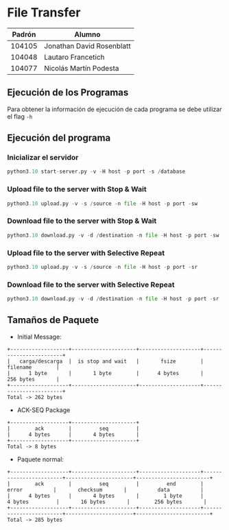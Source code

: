 # File Transfer

| Padrón | Alumno                    |
|--------|---------------------------|
| 104105 | Jonathan David Rosenblatt |
| 104048 | Lautaro Francetich        |
| 104077 | Nicolás Martín Podesta    |

## Ejecución de los Programas

Para obtener la información de ejecución de cada programa se debe utilizar el flag `-h`

## Ejecución del programa
### Inicializar el servidor

```python
python3.10 start-server.py -v -H host -p port -s /database
```

### Upload file to the server with Stop & Wait

```python
python3.10 upload.py -v -s /source -n file -H host -p port -sw
```

### Download file to the server with Stop & Wait

```python
python3.10 download.py -v -d /destination -n file -H host -p port -sw
```

### Upload file to the server with Selective Repeat

```python
python3.10 upload.py -v -s /source -n file -H host -p port -sr
```

### Download file to the server with Selective Repeat

```python
python3.10 download.py -v -d /destination -n file -H host -p port -sr
```

## Tamaños de Paquete

- Initial Message:

```
+-------------------+---------------------+--------------------+------------------------+
|   carga/descarga  |  is stop and wait   |       fsize        |        filename        |
|      1 byte       |       1 byte        |      4 bytes       |        256 bytes       |
+-------------------+---------------------+--------------------+------------------------+
Total -> 262 bytes
```

- ACK-SEQ Package

```
+-------------------+---------------------+
|        ack        |         seq         |
|      4 bytes      |       4 bytes       |
+-------------------+---------------------+
Total -> 8 bytes
```

- Paquete normal:

```
+-------------------+---------------------+--------------------+------------------------+----------------------+------------------------+
|        ack        |         seq         |         end        |         error          |       checksum       |          data          |
|      4 bytes      |       4 bytes       |        1 byte      |        4 bytes         |       16 bytes       |        256 bytes       |
+-------------------+---------------------+--------------------+------------------------+----------------------+------------------------+
Total -> 285 bytes
```
